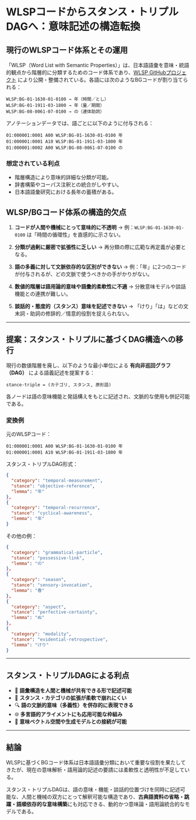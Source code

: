 # WLSPコードからスタンス・トリプルDAGへ：意味記述の構造転換

## 現行のWLSPコード体系とその運用

「WLSP（Word List with Semantic Properties）」は、日本語語彙を意味・統語的観点から階層的に分類するためのコード体系であり、[WLSP GitHubプロジェクト](https://github.com/masayu-a/WLSP) により公開・整備されている。各語には次のようなBGコードが割り当てられる：

```
WLSP:BG-01-1630-01-0100 → 年（時間／とし）
WLSP:BG-01-1911-03-1800 → 年（量／期間）
WLSP:BG-08-0061-07-0100 → の（連体助詞）
```

アノテーションデータでは、語ごとに以下のように付与される：

```
01:000001:0001 A00 WLSP:BG-01-1630-01-0100 年
01:000001:0001 A10 WLSP:BG-01-1911-03-1800 年
01:000001:0002 A00 WLSP:BG-08-0061-07-0100 の
```

### 想定されている利点

- 階層構造により意味的詳細な分類が可能。
- 辞書構築やコーパス注釈との統合がしやすい。
- 日本語語彙研究における長年の蓄積がある。

## WLSP/BGコード体系の構造的欠点

1. **コードが人間や機械にとって意味的に不透明**
   → 例：`WLSP:BG-01-1630-01-0100` は「時間の循環性」を直感的に示さない。

2. **分類が過剰に厳密で拡張性に乏しい**
   → 再分類の際に広範な再定義が必要となる。

3. **語の多義に対して文脈依存的な区別ができない**
   → 例：「年」に2つのコードが付与されるが、どの文脈で使うべきかの手がかりがない。

4. **数値的階層は語用論的意味や語彙的柔軟性に不適**
   → 分散意味モデルや談話機能との連携が難しい。

5. **談話的・態度的（スタンス）意味を記述できない**
   → 「けり」「は」などの文末詞・助詞の修辞的／情意的役割を捉えられない。

---

## 提案：スタンス・トリプルに基づくDAG構造への移行

現行の数値階層を廃し、以下のような最小単位による **有向非巡回グラフ（DAG）** による語義記述を提案する：

```
stance-triple = (カテゴリ, スタンス, 原形語)
```

各ノードは語の意味機能と発話構えをもとに記述され、文脈的な使用も併記可能である。

### 変換例

元のWLSPコード：

```
01:000001:0001 A00 WLSP:BG-01-1630-01-0100 年
01:000001:0001 A10 WLSP:BG-01-1911-03-1800 年
```

スタンス・トリプルDAG形式：

```json
{
  "category": "temporal-measurement",
  "stance": "objective-reference",
  "lemma": "年"
},
{
  "category": "temporal-recurrence",
  "stance": "cyclical-awareness",
  "lemma": "年"
}
```

その他の例：

```json
{
  "category": "grammatical-particle",
  "stance": "possessive-link",
  "lemma": "の"
},
{
  "category": "season",
  "stance": "sensory-invocation",
  "lemma": "春"
},
{
  "category": "aspect",
  "stance": "perfective-certainty",
  "lemma": "ぬ"
},
{
  "category": "modality",
  "stance": "evidential-retrospective",
  "lemma": "けり"
}
```

---

## スタンス・トリプルDAGによる利点

- 🌱 **語彙構造を人間と機械が共有できる形で記述可能**
- 🧩 **スタンス・カテゴリの拡張が柔軟で崩れにくい**
- 🔍 **語の文脈的意味（多義性）を併存的に表現できる**
- 🌐 **多言語的アライメントにも応用可能な枠組み**
- 🤖 **意味ベクトル空間や生成モデルとの接続が可能**

---

## 結論

WLSPに基づくBGコード体系は日本語語彙分類において重要な役割を果たしてきたが、現在の意味解析・語用論的記述の要請には柔軟性と透明性が不足している。

スタンス・トリプルDAGは、語の意味・機能・談話的位置づけを同時に記述可能な、人間と機械の双方にとって解釈可能な構造であり、**古典語資料の省略・跳躍・語順依存的な意味構築**にも対応できる、動的かつ意味論・語用論統合的なモデルである。
